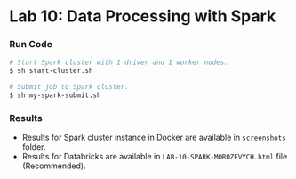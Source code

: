 # Lab 10: Data Processing with Spark
### Run Code
```bash
# Start Spark cluster with 1 driver and 1 worker nodes.
$ sh start-cluster.sh

# Submit job to Spark cluster.
$ sh my-spark-submit.sh
```

### Results
- Results for Spark cluster instance in Docker are available in `screenshots` folder.
- Results for Databricks are available in `LAB-10-SPARK-MOROZEVYCH.html` file (Recommended).